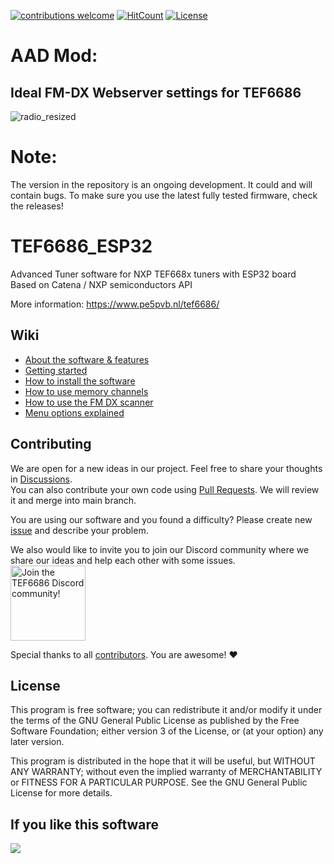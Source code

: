 [![contributions welcome](https://img.shields.io/badge/contributions-welcome-brightgreen.svg?style=flat)](https://github.com/PE5PVB/TEF6686_ESP32#contributing)
[![HitCount](https://hits.dwyl.com/PE5PVB/TEF6686_ESP32.svg)](https://hits.dwyl.com/PE5PVB/TEF6686_ESP32)
[![License](https://img.shields.io/badge/license%20-%20GNU_GPLv3-GPLv3?color=blue)](https://github.com/PE5PVB/TEF6686_ESP32/blob/main/LICENSE)

# AAD Mod:

## Ideal FM-DX Webserver settings for TEF6686
![radio_resized](https://github.com/user-attachments/assets/f90629fb-6204-4a08-a1ec-950c99a51487)

# Note:
The version in the repository is an ongoing development. It could and will contain bugs. To make sure you use the latest fully tested firmware, check the releases!



# TEF6686_ESP32
Advanced Tuner software for NXP TEF668x tuners with ESP32 board\
Based on Catena / NXP semiconductors API

More information: https://www.pe5pvb.nl/tef6686/

## Wiki
- [About the software & features](https://github.com/PE5PVB/TEF6686_ESP32/wiki)
- [Getting started](https://github.com/PE5PVB/TEF6686_ESP32/wiki#getting-started)
- [How to install the software](https://github.com/PE5PVB/TEF6686_ESP32/wiki/Installing-the-software)
- [How to use memory channels](https://github.com/PE5PVB/TEF6686_ESP32/wiki/How-to-use-memory-channels)
- [How to use the FM DX scanner](https://github.com/PE5PVB/TEF6686_ESP32/wiki/How-to-use-the-FM-DX-scanner)
- [Menu options explained](https://github.com/PE5PVB/TEF6686_ESP32/wiki/Menu-options-explained)

## Contributing
We are open for a new ideas in our project. Feel free to share your thoughts in [Discussions](https://github.com/PE5PVB/TEF6686_ESP32/discussions).\
You can also contribute your own code using [Pull Requests](https://github.com/PE5PVB/TEF6686_ESP32/pulls). We will review it and merge into main branch.

You are using our software and you found a difficulty? Please create new [issue](https://github.com/PE5PVB/TEF6686_ESP32/issues) and describe your problem.

We also would like to invite you to join our Discord community where we share our ideas and help each other with some issues.\
[<img alt="Join the TEF6686 Discord community!" src="https://i.imgur.com/lI9Tuxf.png" height="120">](https://discord.gg/ZAVNdS74mC)  

Special thanks to all [contributors](https://github.com/PE5PVB/TEF6686_ESP32/graphs/contributors). You are awesome! ❤️
## License
This program is free software; you can redistribute it and/or modify it under the terms of the GNU General Public License as published by the Free Software Foundation; either version 3 of the License, or (at your option) any later version.

This program is distributed in the hope that it will be useful, but WITHOUT ANY WARRANTY; without even the implied warranty of MERCHANTABILITY or FITNESS FOR A PARTICULAR PURPOSE. See the GNU General Public License for more details. 

## If you like this software
<a href="https://www.buymeacoffee.com/pe5pvb"><img src="https://img.buymeacoffee.com/button-api/?text=Buy me a coffee&emoji=☕&slug=pe5pvb&button_colour=FFDD00&font_colour=000000&font_family=Cookie&outline_colour=000000&coffee_colour=ffffff" /></a>
